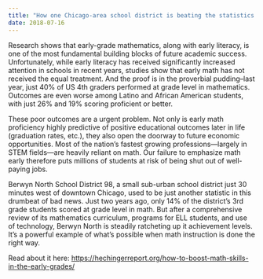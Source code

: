 ```yaml
---
title: "How one Chicago-area school district is beating the statistics in math"
date: 2018-07-16
---
```


Research shows that early-grade mathematics, along with early literacy, is one of the most fundamental building blocks of future academic success.  Unfortunately, while early literacy has received significantly increased attention in schools in recent years, studies show that early math has not received the equal treatment.  And the proof is in the proverbial pudding–last year, just 40% of US 4th graders performed at grade level in mathematics.  Outcomes are even worse among Latino and African American students, with just 26% and 19% scoring proficient or better.

These poor outcomes are a urgent problem.  Not only is early math proficiency highly predictive of positive educational outcomes later in life (graduation rates, etc.), they also open the doorway to future economic opportunities.  Most of the nation’s fastest growing professions—largely in STEM fields—are heavily reliant on math.  Our failure to emphasize math early therefore puts millions of students at risk of being shut out of well-paying jobs.

Berwyn North School District 98, a small sub-urban school district just 30 minutes west of downtown Chicago, used to be just another statistic in this drumbeat of bad news. Just two years ago, only 14% of the district’s 3rd grade students scored at grade level in math.  But after a comprehensive review of its mathematics curriculum, programs for ELL students, and use of technology, Berwyn North is steadily ratcheting up it achievement levels. It’s a powerful example of what’s possible when math instruction is done the right way.

Read about it here: https://hechingerreport.org/how-to-boost-math-skills-in-the-early-grades/
